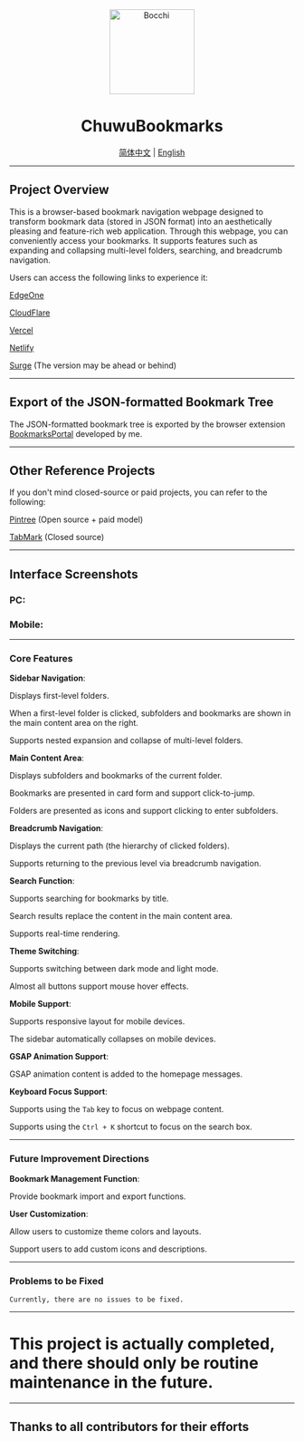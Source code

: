 <div align="center">
    <img src="https://github.com/user-attachments/assets/6e42f062-8cf9-4332-8d86-38ae92864233" alt="Bocchi" width="150" height="150">
    <h1>ChuwuBookmarks</h1>
    <a href="https://github.com/HatsuChuwu/ChuwuBookmarks/blob/main/README.md">简体中文</a> | <a href="https://github.com/HatsuChuwu/ChuwuBookmarks/blob/main/README_EN.md">English</a>
</div>

---
## Project Overview

This is a browser-based bookmark navigation webpage designed to transform bookmark data (stored in JSON format) into an aesthetically pleasing and feature-rich web application. Through this webpage, you can conveniently access your bookmarks. It supports features such as expanding and collapsing multi-level folders, searching, and breadcrumb navigation.

Users  can access the following links to experience it:

[EdgeOne](https://chuwubookmarks.edgeone.app/)

[CloudFlare](https://chuwubookmarks.pages.dev/)

[Vercel](https://chuwubookmarks.vercel.app/)

[Netlify](https://chuwubookmarks.netlify.app/)

[Surge](http://chuwubookmarks.surge.sh/) (The version may be ahead or behind)



***

## Export of the JSON-formatted Bookmark Tree

The JSON-formatted bookmark tree is exported by the browser extension [BookmarksPortal](https://github.com/HatsuChuwu/BookmarksPortal) developed by me.



***

## Other Reference Projects

If you don't mind closed-source or paid projects, you can refer to the following:

[Pintree](https://github.com/Pintree-io/pintree) (Open source + paid model)

[TabMark](https://www.ainewtab.app) (Closed source)



***

## Interface Screenshots

### PC:

### Mobile:



***

### **Core Features**

**Sidebar Navigation**:

Displays first-level folders.

When a first-level folder is clicked, subfolders and bookmarks are shown in the main content area on the right.

Supports nested expansion and collapse of multi-level folders.

**Main Content Area**:

Displays subfolders and bookmarks of the current folder.

Bookmarks are presented in card form and support click-to-jump.

Folders are presented as icons and support clicking to enter subfolders.

**Breadcrumb Navigation**:

Displays the current path (the hierarchy of clicked folders).

Supports returning to the previous level via breadcrumb navigation.

**Search Function**:

Supports searching for bookmarks by title.

Search results replace the content in the main content area.

Supports real-time rendering.

**Theme Switching**:

Supports switching between dark mode and light mode.

Almost all buttons support mouse hover effects.

**Mobile Support**:

Supports responsive layout for mobile devices.

The sidebar automatically collapses on mobile devices.

**GSAP Animation Support**:

GSAP animation content is added to the homepage messages.

**Keyboard Focus Support**:

Supports using the `Tab` key to focus on webpage content.

Supports using the `Ctrl + K` shortcut to focus on the search box.



***

### **Future Improvement Directions**

**Bookmark Management Function**:

Provide bookmark import and export functions.

**User Customization**:

Allow users to customize theme colors and layouts.

Support users to add custom icons and descriptions.



---

### **Problems to be Fixed**

    Currently, there are no issues to be fixed.

---

# This project is actually completed, and there should only be routine maintenance in the future.



***

## Thanks to all contributors for their efforts

